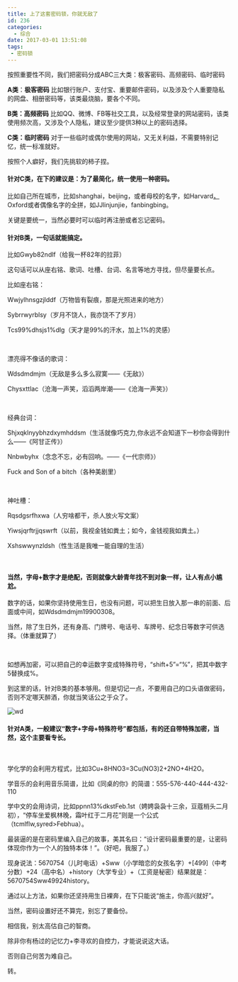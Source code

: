 ```yaml
---
title: 上了这套密码锁，你就无敌了
id: 236
categories:
  - 综合
date: 2017-03-01 13:51:08
tags:
 - 密码锁
---
```


按照重要性不同，我们把密码分成ABC三大类：极客密码、高频密码、临时密码
<!--more-->

**A类**：**极客密码**
比如银行账户、支付宝、重要邮件密码，以及涉及个人重要隐私的网盘、相册密码等，该类最烧脑，要各个不同。

**B类：高频密码**
比如QQ、微博、FB等社交工具，以及经常登录的网站密码，该类使用频次高，又涉及个人隐私，建议至少提供3种以上的密码选择。

**C类：临时密码**
对于一些临时或偶尔使用的网站，又无关利益，不需要特别记忆，统一标准就好。

按照个人癖好，我们先挑软的柿子捏。

#### 针对C类，在下的建议是：为了最简化，统一使用一种密码。

比如自己所在城市，比如shanghai，beijing，或者母校的名字，如Harvard[，](http://www.jianshu.com/writer#/)Oxford或者偶像名字的全拼，如JJlinjunjie，fanbingbing。

关键是要统一，当然必要时可以临时再注册或者忘记密码。

#### 针对B类，一句话就能搞定。

比如Gwyb82ndlf（给我一杯82年的拉菲）

这句话可以从座右铭、歌词、吐槽、台词、名言等地方寻找，但尽量要长点。

比如座右铭：

Wwjylhnsgzjlddf（万物皆有裂痕，那是光照进来的地方）

Sybrrwyrblsy（岁月不饶人，我亦饶不了岁月）

Tcs99%dhsjs1%dlg（天才是99%的汗水，加上1%的灵感）

&nbsp;

漂亮得不像话的歌词：

Wdsdmdmjm（无敌是多么多么寂寞——《无敌》）

Chysxttlac（沧海一声笑，滔滔两岸潮——《沧海一声笑》）

&nbsp;

经典台词：

Shjxqklnyybhzdxymhddsm（生活就像巧克力,你永远不会知道下一秒你会得到什么——《阿甘正传》）

Nnbwbyhx（念念不忘，必有回响。——《一代宗师》）

Fuck and Son of a bitch（各种美剧里）

&nbsp;

神吐槽：

Rqsdgsrfhxwa（人穷啥都干，杀人放火写文案）

Yiwsjqrftrjjqswrft（以前，我视金钱如粪土；如今，金钱视我如粪土。）

Xshswwynzldsh（性生活是我唯一能自理的生活）

&nbsp;

#### 当然，字母+数字才是绝配，否则就像大龄青年找不到对象一样，让人有点小尴尬。

数字的话，如果你坚持使用生日，也没有问题，可以把生日放入那一串的前面、后面或中间，如Wdsdmdmjm19900308。

当然，除了生日外，还有身高、门牌号、电话号、车牌号、纪念日等数字可供选择。（体重就算了）

&nbsp;

如想再加密，可以把自己的幸运数字变成特殊符号，“shift+5”=“%”，把其中数字5替换成%。

到这里的话，针对B类的基本够用。但是切记一点，不要用自己的口头语做密码，否则不定哪天醉酒，你就当笑话公之于众了。

![wd](https://xqmblog.files.wordpress.com/2017/03/wd.jpg)

#### 针对A类，一般建议“数字+字母+特殊符号”都包括，有的还自带特殊加密，当然，这个主要看专长。

&nbsp;

学化学的会利用方程式，比如3Cu+8HNO3=3Cu(NO3)2+2NO+4H2O。

学音乐的会利用音乐简谱，比如《同桌的你》的简谱：555-576-440-444-432-110

学中文的会用诗词，比如ppnn13%dkstFeb.1st（娉娉袅袅十三余，豆蔻梢头二月初），“停车坐爱枫林晚，霜叶红于二月花”则是一个公式（tcmlflw,syred&gt;Febhua）。

最装逼的是在密码里编入自己的故事，美其名曰：“设计密码最重要的是，让密码体现你作为一个人的独特本体！”。（好吧，我服了。）

现身说法：5670754（儿时电话）+Sww（小学暗恋的女孩名字）+[499]（中考分数）+24（高中名）+history（大学专业）+（工资是秘密）结果就是：5670754Sww49924history。


通过以上方法，如果你还坚持用生日裸奔，在下只能说“施主，你高兴就好”。

当然，密码设置好还不算完，别忘了要备份。

相信我，别太高估自己的智商。

除非你有杨过的记忆力+李寻欢的自控力，才能说说这大话。

否则自己何苦为难自己。


转。
